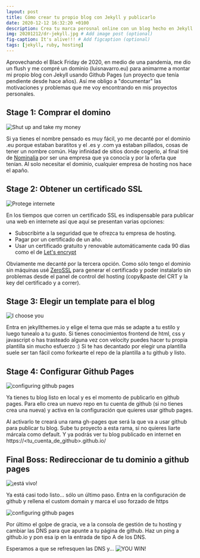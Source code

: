 ```yaml
---
layout: post
title: Cómo crear tu propio blog con Jekyll y publicarlo
date: 2020-12-12 16:32:20 +0100
description: Crea tu marca perosnal online con un blog hecho en Jekyll publicado en tu propio hosting # Add post description (optional)
img: 20201212/dr-jekyll.jpg # Add image post (optional)
fig-caption: It's alive!!! # Add figcaption (optional)
tags: [jekyll, ruby, hosting]
---
```

Aprovechando el Black Friday de 2020, en medio de una pandemia, me dio un flush y me compré un dominio (luisnavarro.eu) para animarme a montar mi propio blog con Jekyll usando Github Pages (un proyecto que tenía pendiente desde hace años). Así me obligo a "documentar" las motivaciones y problemas que me voy encontrando en mis proyectos personales.


## Stage 1: Comprar el domino

![Shut up and take my money]({{site.image_url}}/20201212/take_my_money.png)

Si ya tienes el nombre pensado es muy fácil, yo me decanté por el dominio .eu porque estaban baratitos y el .es y .com ya estaban pillados, cosas de tener un nombre común.
Hay infinidad de sitios donde cogerlo, al final tiré de [Nominalia](http://nominalia.com/) por ser una empresa que ya conocía y por la oferta que tenían. 
Al solo necesitar el dominio, cualquier empresa de hosting nos hace el apaño.

## Stage 2: Obtener un certificado SSL

![Protege internete]({{site.image_url}}/20201212/gorilla.jpg)

En los tiempos que corren un certificado SSL es indispensable para publicar una web en internete así que aquí se presentan varias opciones:

* Subscribirte a la seguridad que te ofrezca tu empresa de hosting.
* Pagar por un certificado de un año.
* Usar un certificado gratuito y renovable automáticamente cada 90 días como el de [Let's encrypt](https://letsencrypt.org/)

Obviamente me decanté por la tercera opción. Como sólo tengo el dominio sin máquinas usé [ZeroSSL](https://zerossl.com/) para generar el certificado y poder instalarlo sin problemas desde el panel de control del hosting (copy&paste del CRT y la key del certificado y a correr).


## Stage 3: Elegir un template para el blog


![I choose you]({{site.image_url}}/20201212/choose_you.png)

Entra en jekyllthemes.io y elige el tema que más se adapte a tu estilo y luego tunealo a tu gusto.
Si tienes conocimientos frontend de html, css y javascript o has trasteado alguna vez con velocity puedes hacer tu propia plantilla sin mucho esfuerzo :) 
Si te has decantado por elegir una plantilla suele ser tan fácil como forkearte el repo de la plantilla a tu github y listo.

## Stage 4: Configurar Github Pages

![configuring github pages]({{site.image_url}}/20201212/jekyllrb.png)

Ya tienes tu blog listo en local y es el momento de publicarlo en github pages. Para ello crea un nuevo repo en tu cuenta de github (si no tienes crea una nueva) y activa en la configuración que quieres usar github pages.

Al activarlo te creará una rama gh-pages que será la que va a usar github para publicar tu blog.
Sube tu proyecto a esta rama, si no quieres liarte márcala como default.
Y ya podrás ver tu blog publicado en internet en https://<tu_cuenta_de_github>.github.io/

## Final Boss: Redireccionar de tu dominio a github pages
![¡está vivo!]({{site.image_url}}/20201212/frankenstein.jpg)

Ya está casi todo listo... sólo un último paso.
Entra en la configuración de github y rellena el custom domain y marca el uso forzado de https 

![configuring github pages]({{site.image_url}}/20201212/github_pages_conf.png)

Por último el golpe de gracia, ve a la consola de gestión de tu hosting y cambiar las DNS para que apunte a tu página de github.
Haz un ping a github.io y pon esa ip en la entrada de tipo A de los DNS.

Esperamos a que se refresquen las DNS y...
![YOU WIN!]({{site.image_url}}/20201212/luisnavarroeu.png)